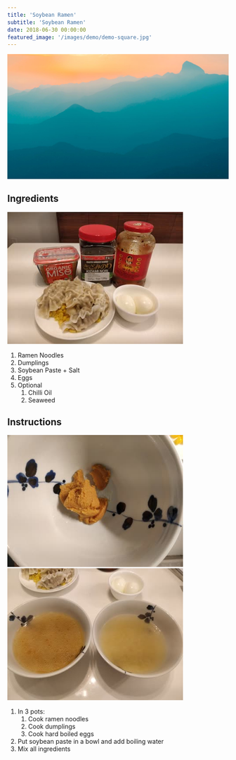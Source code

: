 ```yaml
---
title: 'Soybean Ramen'
subtitle: 'Soybean Ramen'
date: 2018-06-30 00:00:00
featured_image: '/images/demo/demo-square.jpg'
---
```


![](/images/demo/demo-landscape.jpg)

## Ingredients

![ingredients](/images/recipes/jp-and-kor/soy-ramen-02.jpg)

1. Ramen Noodles
1. Dumplings
1. Soybean Paste + Salt
1. Eggs
1. Optional
   1. Chilli Oil
   1. Seaweed

## Instructions

![soybean](/images/recipes/jp-and-kor/soy-ramen-01.jpg)
![final](/images/recipes/jp-and-kor/soy-ramen-03.jpg)

1. In 3 pots:
   1. Cook ramen noodles
   1. Cook dumplings
   1. Cook hard boiled eggs
1. Put soybean paste in a bowl and add boiling water
1. Mix all ingredients